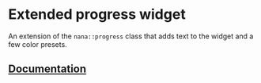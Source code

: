 # Extended progress widget

An extension of the `nana::progress` class that adds text to the widget and a few color presets.

## [Documentation](https://errorflynn.github.io/progress_ex)
